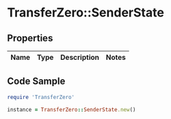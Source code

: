 # TransferZero::SenderState

## Properties

Name | Type | Description | Notes
------------ | ------------- | ------------- | -------------

## Code Sample

```ruby
require 'TransferZero'

instance = TransferZero::SenderState.new()
```


